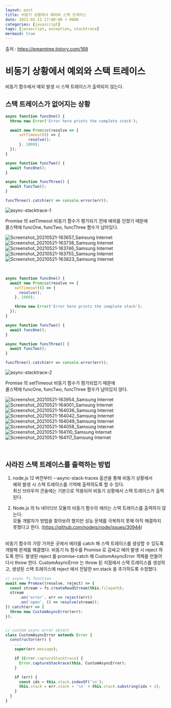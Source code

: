 ```yaml
---
layout: post
title: 비동기 상황에서 예외와 스택 트레이스
date: 2021-05-21 17:00:00 + 0900
categories: [javascript]
tags: [javascript, exception, stacktrace]
mermaid: true
---
```

출처 : https://preamtree.tistory.com/168

# 비동기 상황에서 예외와 스택 트레이스
비동기 함수에서 예외 발생 시 스택 트레이스가 출력되지 않는다.

## 스택 트레이스가 없어지는 상황
```javascript
async function funcOne() {
  throw new Error('Error here prints the complete stack');

  await new Promise(resolve => {
      setTimeout(() => {
          resolve();
      }, 1000);
  });
}

async function funcTwo() {
  await funcOne();
}

async function funcThree() {
  await funcTwo();
}

funcThree().catch(err => console.error(err));
```

![async-stacktrace-1](https://user-images.githubusercontent.com/13375810/119098181-823b3380-ba50-11eb-887c-bd0164905a29.jpg)

Promise 의 setTimeout 비동기 함수가 평가되기 전에 예외를 던졌기 때문에   
콜스택에 funcOne, funcTwo, funcThree 함수가 남아있다.

![Screenshot_20210521-163657_Samsung Internet](https://user-images.githubusercontent.com/13375810/119100511-fd054e00-ba52-11eb-9e8e-599e7b7f3b9f.jpg)
![Screenshot_20210521-163738_Samsung Internet](https://user-images.githubusercontent.com/13375810/119100523-0098d500-ba53-11eb-886d-41de11a6d87a.jpg)
![Screenshot_20210521-163746_Samsung Internet](https://user-images.githubusercontent.com/13375810/119100535-0393c580-ba53-11eb-9e28-a1f0942a8584.jpg)
![Screenshot_20210521-163755_Samsung Internet](https://user-images.githubusercontent.com/13375810/119100553-0989a680-ba53-11eb-950d-0ce19a0f7984.jpg)
![Screenshot_20210521-163823_Samsung Internet](https://user-images.githubusercontent.com/13375810/119100572-0c849700-ba53-11eb-8d2e-e1cad56ce2cd.jpg)

<br/>

```javascript
async function funcOne() {
  await new Promise(resolve => {
    setTimeout(() => {
      resolve();
    }, 1000);

    throw new Error('Error here prints the complete stack');
  });
}

async function funcTwo() {
  await funcOne();
}

async function funcThree() {
  await funcTwo();
}

funcThree().catch(err => console.error(err));
```

![async-stacktrace-2](https://user-images.githubusercontent.com/13375810/119100136-9a13b700-ba52-11eb-8661-b7749ce89dcc.jpg)

Promise 의 setTimeout 비동기 함수가 평가되었기 때문에   
콜스택에 funcOne, funcTwo, funcThree 함수가 남아있지 않다.

![Screenshot_20210521-163954_Samsung Internet](https://user-images.githubusercontent.com/13375810/119100918-66855c80-ba53-11eb-8f5e-5a2e420bdd47.jpg)
![Screenshot_20210521-164001_Samsung Internet](https://user-images.githubusercontent.com/13375810/119100949-6f762e00-ba53-11eb-8b8f-237b97b42555.jpg)
![Screenshot_20210521-164036_Samsung Internet](https://user-images.githubusercontent.com/13375810/119100969-72711e80-ba53-11eb-8d0a-f0700daabe20.jpg)
![Screenshot_20210521-164042_Samsung Internet](https://user-images.githubusercontent.com/13375810/119100984-7604a580-ba53-11eb-9579-d995c29cfbe3.jpg)
![Screenshot_20210521-164049_Samsung Internet](https://user-images.githubusercontent.com/13375810/119101005-7ac95980-ba53-11eb-8d4a-cdbfcf079808.jpg)
![Screenshot_20210521-164058_Samsung Internet](https://user-images.githubusercontent.com/13375810/119101010-7e5ce080-ba53-11eb-83c1-9313eb968096.jpg)
![Screenshot_20210521-164110_Samsung Internet](https://user-images.githubusercontent.com/13375810/119101026-8157d100-ba53-11eb-881e-fd499f5298f1.jpg)
![Screenshot_20210521-164117_Samsung Internet](https://user-images.githubusercontent.com/13375810/119101033-8452c180-ba53-11eb-84c6-199a2f4b12ed.jpg)

<br/>

## 사라진 스택 트레이스를 출력하는 방법
1. node.js 12 버전부터 --async-stack-traces 옵션을 통해 비동기 상황에서   
예외 발생 시 스택 트레이스를 기억해 출력하도록 할 수 있다.   
최신 브라우저 콘솔에는 기본으로 적용되어 비동기 상황에서 스택 트레이스가 출력된다.

2. Node.js 의 fs 네이티브 모듈의 비동기 함수의 에러는 스택 트레이스를 출력하지 않는다.   
모듈 개발자가 방법을 찾아보려 했지만 성능 문제를 극복하지 못해 아직 해결하지 못했다고 한다. (https://github.com/nodejs/node/issues/30944)   
<br/>
비동기 함수의 가장 가까운 곳에서 에러를 catch 해 스택 트레이스를 생성할 수 있도록 개발해 문제를 해결했다.
비동기 fs 함수를 Promise 로 감싸고 에러 발생 시 reject 하도록 한다.   
발생된 reject 를 promise-catch 해 CustomAsyncError 객체를 만들어 다시 throw 한다.   
CustomAsyncError 는 throw 된 지점에서 스택 트레이스를 생성하고, 생성된 스택 트레이스에 reject 에서 전달한 err.stack 을 추가하도록 수정했다.

```javascript
// async fs function
await new Promse((resolve, reject) => {
  const stream = fs.createReadStream(this.filepath);
  stream
      .on('error', err => reject(err))
      .on('open', () => resulve(stream));
}).catch(err => {
  throw new CustomAsyncError(err);
});


// custom async error object
class CustomAsyncError extends Error {
  constructor(err) {
    ... 
    super(err.message);

    if (Error.captureStacktrace) {
      Error.captureStackrace(this, CustomAsyncError);
    }

    if (err) {
      const idx = this.stack.indexOf('\n');
      this.stack = err.stack + '\n' + this.stack.substring(idx + 1);
    }
  }
}
```
